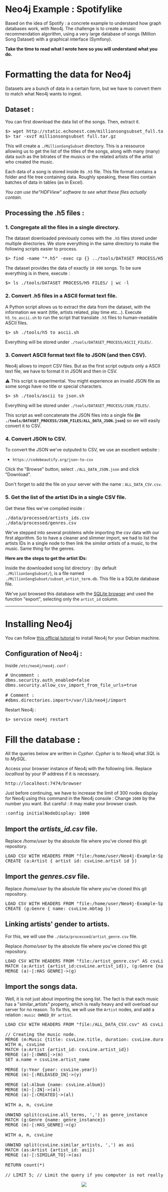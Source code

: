 # Neo4j Example : Spotifylike
Based on the idea of Spotify : a concrete example to understand how graph databases work, with Neo4j. 
The challenge is to create a music recommendation algorithm, using a very large database of songs (Million Song Dataset) with a graphical interface (Symfony).

**Take the time to read what I wrote here so you will understand what you do.**

# Formatting the data for Neo4j

Datasets are a bunch of data in a certain form, but we have to convert them to match what Neo4j wants to ingest.

## Dataset :
You can first download the data list of the songs. Then, extract it.

<pre>
$> wget http://static.echonest.com/millionsongsubset_full.tar.gz
$> tar -xvzf millionsongsubset_full.tar.gz
</pre>

This will create a `./MillionSongSubset` directory.
This is a ressource allowing us to get the list of the titles of the songs, along with many (many) data such as the bitrates of the musics or the related artists of the artist who created the music.

Each data of a song is stored inside its `.h5` file.
This file format contains a folder and file tree containing data. 
Roughly speaking, these files contain batches of data in tables (as in Excel).

_You can use the"HDFView" software to see what these files actually contain._

## Processing the .h5 files :

### 1. Congregate all the files in a single directory.

The dataset downloaded previously comes with the `.h5` files stored under multiple directories.
We store everything in the same directory to make the following scripts easier to process.

<pre>
$> find -name "*.h5" -exec cp {} ../tools/DATASET_PROCESS/H5_FILES/ \;
</pre>

The dataset provides the data of exactly `10 000` songs.
To be sure everything is in there, execute :

<pre>
$> ls ./tools/DATASET_PROCESS/H5_FILES/ | wc -l
</pre>

### 2. Convert .h5 files in a ASCII format text file.

A Python script allows us to extract the data from the dataset, with the information we want (title, artists related, play time etc...).
Execute `h5_to_ascii.sh` to run the script that translate `.h5` files to human-readable ASCII files.

<pre>
$> sh ./tools/h5_to_ascii.sh
</pre>
Everything will be stored under `./tools/DATASET_PROCESS/ASCII_FILES/`.

### 3. Convert ASCII format text file to JSON (and then CSV).

Neo4j allows to import CSV files.
But as the first script outputs only a ASCII text file, we have to format it in JSON and then in CSV.

:warning: This script is experimental. You might experience an invalid JSON file as some songs have no title or special characters.
<pre>
$> sh ./tools/ascii_to_json.sh
</pre>
Everything will be stored under `./tools/DATASET_PROCESS/JSON_FILES/`.

This script as well concatenate the JSON files into a single file **(in `./tools/DATASET_PROCESS/JSON_FILES/ALL_DATA_JSON.json`)** so we will easily convert it to CSV.

### 4. Convert JSON to CSV.

To convert the JSON we've outputed to CSV, we use an excellent website :
- `https://codebeautify.org/json-to-csv`

Click the "Browse" button, select `./ALL_DATA_JSON.json` and click "Download".

Don't forget to add the file on your server with the name : `ALL_DATA_CSV.csv`.

### 5. Get the list of the artist IDs in a single CSV file.

Get these files we've compiled inside :
<pre>
./data/processed/artists_ids.csv
./data/processed/genres.csv
</pre>

We've stepped into several problems while importing the csv data with our first algorithm.
So to have a cleaner and slimmer import, we had to list the artists IDs in a single node to then link the _similar artists_ of a music, to the music.
Same thing for the genres.

**Here are the steps to get the artist IDs:**

Inside the downloaded song list directory : (by default `./MillionSongSubset/`), is a file named `./MillionSongSubset/subset_artist_term.db`.
This file is a SQLite database file.

We've just browsed this database with the [SQLite browser](http://sqlitebrowser.org/) and used the function "export", selecting only the `artist_id` column.

<hr/>

# Installing Neo4j

You can follow [this official tutorial](https://neo4j.com/docs/operations-manual/current/installation/linux/debian/) to install Neo4j for your Debian machine.

## Configuration of Neo4j :

Inside `/etc/neo4j/neo4j.conf` :
<pre>
# Uncomment :
dbms.security.auth_enabled=false
dbms.security.allow_csv_import_from_file_urls=true

# Comment :
#dbms.directories.import=/var/lib/neo4j/import
</pre>

Restart Neo4j :
<pre>
$> service neo4j restart
</pre>

# Fill the database :

All the queries below are written in _Cypher_.
_Cypher_ is to _Neo4j_ what _SQL_ is to _MySQL_.

Access your browser instance of Neo4j with the following link.
Replace _localhost_ by your IP address if it is necessary.

<pre>
http://localhost:7474/browser
</pre>

Just before continuing, we have to increase the limit of 300 nodes display for Neo4j using this command in the Neo4j console :
Change `1000` by the number you want. But careful : it may make your browser crash.
<pre>
:config initialNodeDisplay: 1000
</pre>

## Import the *artists_id.csv* file.

Replace */home/user* by the absolute file where you've cloned this git repository.
<pre>
LOAD CSV WITH HEADERS FROM "file:/home/user/Neo4j-Example-Spotifylike/data/processed/artists_id.csv" AS csvLine
CREATE (a:Artist { artist_id: csvLine.artist_id })
</pre>

## Import the *genres.csv* file.

Replace */home/user* by the absolute file where you've cloned this git repository.
<pre>
LOAD CSV WITH HEADERS FROM "file:/home/user/Neo4j-Example-Spotifylike/data/processed/genres.csv" AS csvLine
CREATE (g:Genre { name: csvLine.mbtag })
</pre>

## Linking artists' gender to artists.

For this, we will use the `./data/processed/artist_genre.csv` file.

Replace */home/user* by the absolute file where you've cloned this git repository.
<pre>
LOAD CSV WITH HEADERS FROM "file:/artist_genre.csv" AS csvLine
MATCH (a:Artist {artist_id:csvLine.artist_id}), (g:Genre {name: csvLine.mbtag})
MERGE (a)-[:HAS_GENRE]->(g)
</pre>

## Import the songs data.

Well, it is not just about importing the song list. The fact is that each music has a "similar_artists" property, which is really heavy and will overload our server for no reason.
To fix this, we will use the `Artist` nodes, and add a relation : `music OWNED_BY artist`. 

<pre>
LOAD CSV WITH HEADERS FROM "file:/ALL_DATA_CSV.csv" AS csvLine

// Creating the music node.
MERGE (m:Music {title: csvLine.title, duration: csvLine.duration})
WITH m, csvLine
MATCH (a:Artist {artist_id: csvLine.artist_id})
MERGE (a)-[:OWNS]->(m)
SET a.name = csvLine.artist_name

MERGE (y:Year {year: csvLine.year})
MERGE (m)-[:RELEASED_IN]->(y)

MERGE (al:Album {name: csvLine.album})
MERGE (m)-[:IN]->(al)
MERGE (a)-[:CREATED]->(al)

WITH a, m, csvLine

UNWIND split(csvLine.all_terms, ',') as genre_instance
MATCH (g:Genre {name: genre_instance})
MERGE (m)-[:HAS_GENRE]->(g)

WITH a, m, csvLine

UNWIND split(csvLine.similar_artists, ',') as asi
MATCH (as:Artist {artist_id: asi})
MERGE (a)-[:SIMILAR_TO]->(as)

RETURN count(*)

// LIMIT 5; // Limit the query if you computer is not really powerful.
</pre>

<p align="center">
	<img src="https://i.imgur.com/Ugyh3W4.png?1"/>
</p>
